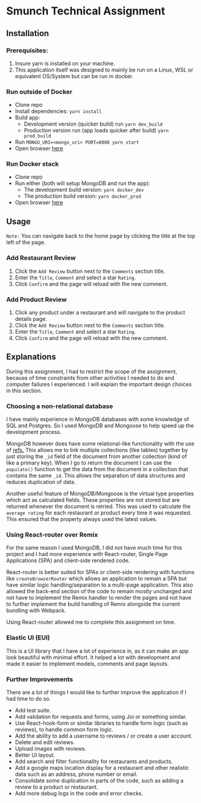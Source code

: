 # Smunch Technical Assignment
## Installation
### Prerequisites: 
1. Insure yarn is installed on your machine.
2. This application itself was designed to mainly be run on a Linux, WSL or equivalent OS/System but can be run in docker.

### Run outside of Docker
- Clone repo
- Install dependencies: `yarn install`
- Build app:
  - Development version (quicker build) run `yarn dev_build`
  - Production version run (app loads quicker after build) `yarn prod_build`
- Run `MONGO_URI=<mongo_uri> PORT=8080 yarn start`
- Open browser [here](http://localhost:8080/)

### Run Docker stack
- Clone repo
- Run either (both will setup MongoDB and run the app):
  - The development build version: `yarn docker_dev`
  - The production build version: `yarn docker_prod` 
- Open browser [here](http://localhost:8080/)

## Usage
`Note:` You can navigate back to the home page by clicking the title at the top left of the page.
### Add Restaurant Review
1. Click the `Add Review` button next to the `Comments` section title.
2. Enter the `Title`, `Comment` and select a star `Rating`.
3. Click `Confirm` and the page will reload with the new comment.

### Add Product Review
1. Click any product under a restaurant and will navigate to the product details page.
1. Click the `Add Review` button next to the `Comments` section title.
2. Enter the `Title`, `Comment` and select a star `Rating`.
3. Click `Confirm` and the page will reload with the new comment.

## Explanations
During this assignment, I had to restrict the scope of the assignment, because of time constraints from other activities I needed to do and computer failures I experienced. I will explain the important design choices in this section.

### Choosing a non-relational database
I have mainly experience in MongoDB databases with some knowledge of SQL and Postgres. So I used MongoDB and Mongoose to help speed up the development process.

MongoDB however does have some relational-like functionality with the use of [refs.](https://mongoosejs.com/docs/populate.html) This allows me to link multiple collections (like tables) together by just storing the `_id` field of the document from another collection (kind of like a primary key). When I go to return the document I can use the `populate()` function to get the data from the document in a collection that contains the same `_id`. This allows the separation of data structures and reduces duplication of data.

Another useful feature of MongoDB/Mongoose is the virtual type properties which act as calculated fields. These properties are not stored but are returned whenever the document is retried. This was used to calculate the `average rating` for each restaurant or product every time it was requested. This ensured that the property always used the latest values.

### Using React-router over Remix
For the same reason I used MongoDB, I did not have much time for this project and I had more experience with React-router, Single Page Applications (SPA) and client-side rendered code. 

React-router is better suited for SPAs or client-side rendering with functions like `createBrowserRouter` which allows an application to remain a SPA but have similar logic handling/separation to a multi-page application. This also allowed the back-end section of the code to remain mostly unchanged and not have to implement the Remix handler to render the pages and not have to further implement the build handling of Remix alongside the current bundling with Webpack.

Using React-router allowed me to complete this assignment on time.

### Elastic UI (EUI)
This is a UI library that I have a lot of experience in, as it can make an app look beautiful with minimal effort. It helped a lot with development and made it easier to implement models, comments and page layouts.

### Further Improvements
There are a lot of things I would like to further improve the application if I had time to do so.

- Add test suite.
- Add validation for requests and forms, using Joi or something similar.
- Use React-hook-form or similar libraries to handle form logic (such as reviews), to handle common form logic.
- Add the ability to add a username to reviews / or create a user account.
- Delete and edit reviews.
- Upload images with reviews.
- Better UI layout. 
- Add search and filter functionality for restaurants and products.
- Add a google maps location display for a restaurant and other realistic data such as an address, phone number or email.
- Consolidate some duplication in parts of the code, such as adding a review to a product or restaurant.
- Add more debug logs in the code and error checks.
